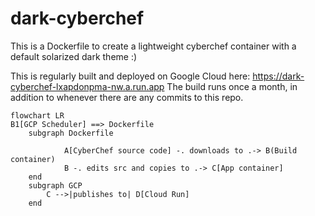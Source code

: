 # dark-cyberchef
This is a Dockerfile to create a lightweight cyberchef container with a default solarized dark theme :)

This is regularly built and deployed on Google Cloud here: https://dark-cyberchef-lxapdonpma-nw.a.run.app
The build runs once a month, in addition to whenever there are any commits to this repo.

```mermaid
flowchart LR
B1[GCP Scheduler] ==> Dockerfile
    subgraph Dockerfile

            A[CyberChef source code] -. downloads to .-> B(Build container)
            B -. edits src and copies to .-> C[App container]
    end
    subgraph GCP
        C -->|publishes to| D[Cloud Run]
    end
```
